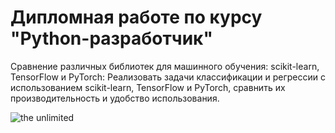 # Дипломная работе по курсу "Python-разработчик"
Сравнение различных библиотек для машинного обучения: scikit-learn, TensorFlow и PyTorch: Реализовать задачи классификации и регрессии с использованием scikit-learn, TensorFlow и PyTorch, сравнить их производительность и удобство использования.

<img src='https://github.com/vitalybell/Thesis-on-the-course-Python-developer-/blob/main/istockphoto-1206796363-612x612.jpg' alt = 'the unlimited'>
